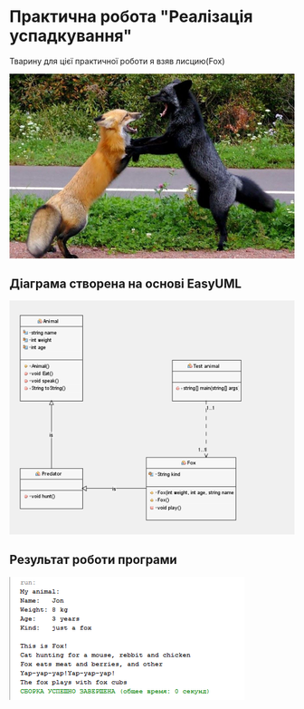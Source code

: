 # Практична робота "Реалізація успадкування"

Тварину для цієї практичної роботи я взяв лисцию(Fox)

<img src="https://github.com/ppc-ntu-khpi/java-inheritance-EgorKopyl/blob/master/images/Fox.jpg">

## Діаграма створена на основі EasyUML

<img src="https://github.com/ppc-ntu-khpi/java-inheritance-EgorKopyl/blob/master/images/DiagramFox.png">

## Результат роботи програми

<img src="https://github.com/ppc-ntu-khpi/java-inheritance-EgorKopyl/blob/master/images/RunFox.png">

